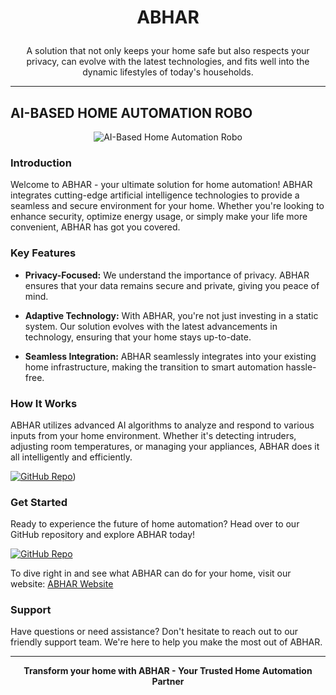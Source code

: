 # <p align="center">ABHAR</p>  

<p align="center">
  A solution that not only keeps your home safe but also respects your privacy, can evolve with the latest technologies, and fits well into the dynamic lifestyles of today's households.
</p>

---------------------------------------------------------------------

## AI-BASED HOME AUTOMATION ROBO

<p align="center">
  <img src="https://i.ibb.co/GkBKBd1/home-automation-robo.jpg" alt="AI-Based Home Automation Robo">
</p>

### Introduction

Welcome to ABHAR - your ultimate solution for home automation! ABHAR integrates cutting-edge artificial intelligence technologies to provide a seamless and secure environment for your home. Whether you're looking to enhance security, optimize energy usage, or simply make your life more convenient, ABHAR has got you covered.

### Key Features

- **Privacy-Focused:** We understand the importance of privacy. ABHAR ensures that your data remains secure and private, giving you peace of mind.
  
- **Adaptive Technology:** With ABHAR, you're not just investing in a static system. Our solution evolves with the latest advancements in technology, ensuring that your home stays up-to-date.
  
- **Seamless Integration:** ABHAR seamlessly integrates into your existing home infrastructure, making the transition to smart automation hassle-free.

### How It Works

ABHAR utilizes advanced AI algorithms to analyze and respond to various inputs from your home environment. Whether it's detecting intruders, adjusting room temperatures, or managing your appliances, ABHAR does it all intelligently and efficiently.

[![GitHub Repo](https://img.shields.io/badge/GitHub-Explore%20ABHAR-green)]([https://epicpjm05.github.io/ABHAR/WEb/}))

### Get Started

Ready to experience the future of home automation? Head over to our GitHub repository and explore ABHAR today!

[![GitHub Repo](https://img.shields.io/badge/GitHub-Explore%20ABHAR-green)](https://epicpjm05.github.io/ABHAR/WEb/)

To dive right in and see what ABHAR can do for your home, visit our website: [ABHAR Website](https://epicpjm05.github.io/ABHAR/WEb/)



### Support

Have questions or need assistance? Don't hesitate to reach out to our friendly support team. We're here to help you make the most out of ABHAR.

---

<p align="center">
  <b>Transform your home with ABHAR - Your Trusted Home Automation Partner</b>
</p>
